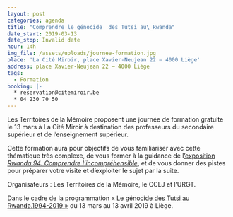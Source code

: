 ```yaml
---
layout: post
categories: agenda
title: "Comprendre le génocide  des Tutsi au\_Rwanda"
date_start: 2019-03-13
date_stop: Invalid date
hour: 14h
img_file: /assets/uploads/journee-formation.jpg
place: 'La Cité Miroir, place Xavier-Neujean 22 – 4000 Liège'
address: place Xavier-Neujean 22 – 4000 Liège
tags:
  - Formation
booking: |-
  * reservation@citemiroir.be
  * 04 230 70 50
---
```

Les Territoires de la Mémoire proposent une journée de formation gratuite le 13 mars à La Cité Miroir à destination des professeurs du secondaire supérieur et de l’enseignement supérieur.

Cette formation aura pour objectifs de vous familiariser avec cette thématique très complexe, de vous former à la guidance de l[’exposition _Rwanda 94. Comprendre l’incompréhensible_](https://www.territoires-memoire.be/agenda/2019/02/rwanda-94-comprendre-l-incomprehensible/), et de vous donner des pistes pour préparer votre visite et d’exploiter le sujet par la suite.

Organisateurs : Les Territoires de la Mémoire, le CCLJ et l’URGT.

Dans le cadre de la programmation [« Le génocide des Tutsi au Rwanda.1994-2019 »](https://www.territoires-memoire.be/agenda/2019/02/le-genocide-des-tutsi-au-rwanda-1994-2019/) du 13 mars au 13 avril 2019 à Liège.
